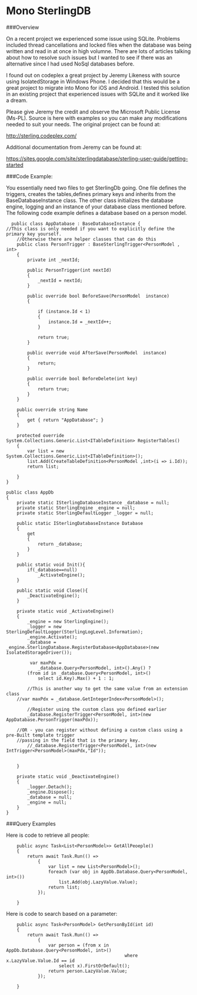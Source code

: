 Mono SterlingDB
===============

###Overview

On a recent project we experienced some issue using SQLite. Problems included thread cancellations and locked files when the database was being written and read in at once in high volumne. There are lots of articles talking about how to resolve such issues but I wanted to see if there was an alternative since I had used NoSql databases before.

I found out on codeplex a great project by Jeremy Likeness with source using IsolatedStorage in Windows Phone.  I decided that this would be a great project to migrate into Mono for iOS and Android. I tested this solution in an existing project that experienced issues with SQLite and it worked like a dream.

Please give Jeremy the credit and observe the Microsoft Public License (Ms-PL). Source is here with examples so you can make any modifications needed to suit your needs. The original project can be found at:

http://sterling.codeplex.com/

Additional documentation from Jeremy can be found at:

https://sites.google.com/site/sterlingdatabase/sterling-user-guide/getting-started

###Code Example:

You essentially need two files to get SterlingDb going.  One file defines the triggers, creates the tables,defines primary keys and inherits from the BaseDatabaseInstance class. The other class initializes the database engine, logging and an instance of your database class mentioned before. The following code example defines a database based on a person model.

      public class AppDatabase : BaseDatabaseInstance {
	//This class is only needed if you want to explicitly define the primary key yourself. 
        //Otherwise there are helper classes that can do this
        public class PersonTrigger : BaseSterlingTrigger<PersonModel , int>
        {
            private int _nextId;

            public PersonTrigger(int nextId)
            {
                _nextId = nextId;
            }

            public override bool BeforeSave(PersonModel  instance)
            {

                if (instance.Id < 1)
                {
                    instance.Id = _nextId++;
                }

                return true;
            }

            public override void AfterSave(PersonModel  instance)
            {
                return;
            }

            public override bool BeforeDelete(int key)
            {
                return true;
            }
        }

        public override string Name
        {
            get { return "AppDatabase"; }
        }

        protected override System.Collections.Generic.List<ITableDefinition> RegisterTables()
        {
            var list = new System.Collections.Generic.List<ITableDefinition>();
            list.Add(CreateTableDefinition<PersonModel ,int>(i => i.Id));
            return list;
        
        }
    }
    
    public class AppDb
    {
        private static ISterlingDatabaseInstance _database = null;
        private static SterlingEngine _engine = null;
        private static SterlingDefaultLogger _logger = null;

        public static ISterlingDatabaseInstance Database
        {
            get
            {
                return _database;
            }
        }

        public static void Init(){
            if(_database==null)
                _ActivateEngine();
        }

        public static void Close(){
            _DeactivateEngine();
        }

        private static void _ActivateEngine()
        {
            _engine = new SterlingEngine();
            _logger = new SterlingDefaultLogger(SterlingLogLevel.Information);
            _engine.Activate();
            _database = _engine.SterlingDatabase.RegisterDatabase<AppDatabase>(new IsolatedStorageDriver());

             var maxPdx =
                _database.Query<PersonModel, int>().Any() ?
            (from id in _database.Query<PersonModel, int>()
                select id.Key).Max() + 1 : 1;

            //This is another way to get the same value from an extension class
	    //var maxPdx = _database.GetIntegerIndex<PersonModel>(); 

            //Register using the custom class you defined earlier
            _database.RegisterTrigger<PersonModel, int>(new AppDatabase.PersonTrigger(maxPdx));

	    //OR - you can register without defining a custom class using a pre-Built template trigger 
	    //passing in the field that is the primary key.
            //_database.RegisterTrigger<PersonModel, int>(new IntTrigger<PersonModel>(maxPdx,"Id"));


        }

        private static void _DeactivateEngine()
        {
            _logger.Detach();
            _engine.Dispose();
            _database = null;
            _engine = null;
        }
    }
    
###Query Examples

Here is code to retrieve all people:

        public async Task<List<PersonModel>> GetAllPeoeple()
        {
            return await Task.Run(() =>
                {
                    var list = new List<PersonModel>();
                    foreach (var obj in AppDb.Database.Query<PersonModel, int>())
                        list.Add(obj.LazyValue.Value);
                    return list;
                });

        }
        
Here is code to search based on a parameter:

        public async Task<PersonModel> GetPersonById(int id)
        {
            return await Task.Run(() =>
                {
                    var person = (from x in AppDb.Database.Query<PersonModel, int>()
                                                 where  x.LazyValue.Value.Id == id
                        select x).FirstOrDefault(); 
                    return person.LazyValue.Value;
                });
                                   
        }
